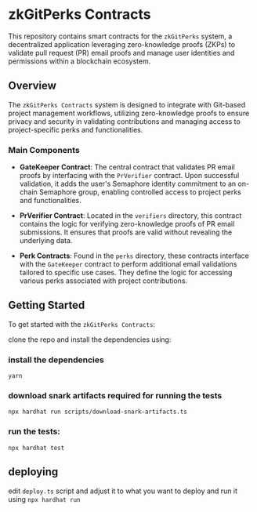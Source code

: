 # zkGitPerks Contracts

This repository contains smart contracts for the `zkGitPerks` system, a decentralized application leveraging zero-knowledge proofs (ZKPs) to validate pull request (PR) email proofs and manage user identities and permissions within a blockchain ecosystem.

## Overview

The `zkGitPerks Contracts` system is designed to integrate with Git-based project management workflows, utilizing zero-knowledge proofs to ensure privacy and security in validating contributions and managing access to project-specific perks and functionalities.

### Main Components

- **GateKeeper Contract**: The central contract that validates PR email proofs by interfacing with the `PrVerifier` contract. Upon successful validation, it adds the user's Semaphore identity commitment to an on-chain Semaphore group, enabling controlled access to project perks and functionalities.

- **PrVerifier Contract**: Located in the `verifiers` directory, this contract contains the logic for verifying zero-knowledge proofs of PR email submissions. It ensures that proofs are valid without revealing the underlying data.

- **Perk Contracts**: Found in the `perks` directory, these contracts interface with the `GateKeeper` contract to perform additional email validations tailored to specific use cases. They define the logic for accessing various perks associated with project contributions.

## Getting Started

To get started with the `zkGitPerks Contracts`:

clone the repo and install the dependencies using:

### install the dependencies

```
yarn
```

### download snark artifacts required for running the tests

```
npx hardhat run scripts/download-snark-artifacts.ts
```

### run the tests:

```
npx hardhat test
```

## deploying

edit `deploy.ts` script and adjust it to what you want to deploy and run it using `npx hardhat run`